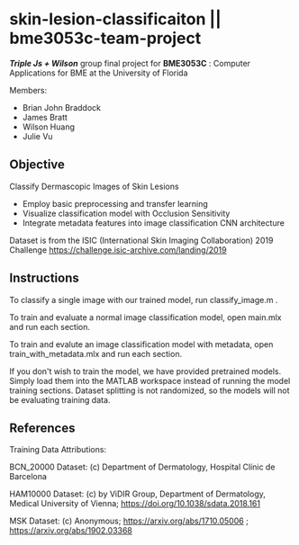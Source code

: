 # skin-lesion-classificaiton || bme3053c-team-project
***Triple Js + Wilson*** group final project for **BME3053C** : Computer Applications for BME at the University of Florida

Members: 
- Brian John Braddock
- James Bratt
- Wilson Huang
- Julie Vu

## Objective

Classify Dermascopic Images of Skin Lesions 

- Employ basic preprocessing and transfer learning
- Visualize classification model with Occlusion Sensitivity
- Integrate metadata features into image classification CNN architecture

Dataset is from the ISIC (International Skin Imaging Collaboration) 2019 Challenge
https://challenge.isic-archive.com/landing/2019

## Instructions
To classify a single image with our trained model, run classify_image.m .

To train and evaluate a normal image classification model, open main.mlx and run each section. 

To train and evalute an image classification model with metadata, open train_with_metadata.mlx and run each section. 

If you don't wish to train the model, we have provided pretrained models. Simply load them into the MATLAB workspace instead of running the model training sections. Dataset splitting is not randomized, so the models will not be evaluating training data. 


## References
Training Data Attributions:

BCN_20000 Dataset: (c) Department of Dermatology, Hospital Clínic de Barcelona

HAM10000 Dataset: (c) by ViDIR Group, Department of Dermatology, Medical University of Vienna; https://doi.org/10.1038/sdata.2018.161

MSK Dataset: (c) Anonymous; https://arxiv.org/abs/1710.05006 ; https://arxiv.org/abs/1902.03368

